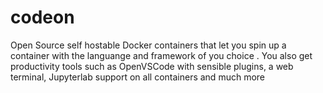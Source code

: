 # codeon
Open Source self hostable Docker containers that let you spin up a container with the languange and framework of you choice . You also get productivity tools such as OpenVSCode with sensible plugins, a web terminal, Jupyterlab support on all containers and much more
